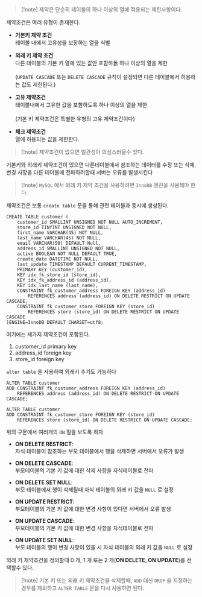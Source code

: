 
>[!note] 제약은 단순히 테이블의 하나 이상의 열에 적용되는 제한사항이다.

제약조건은 여러 유형이 존재한다.

- **기본키 제약 조건**<br>테이블 내에서 고유성을 보장하는 열을 식별

- **외래 키 제약 조건**<br>다른 테이블의 기본 키 열에 있는 값만 포함하돍 하나 이상의 열을 제한<br><br>(`UPDATE CASCADE` 또는 `DELETE CASCADE` 규칙이 설정되면 다른 테이블에서 허용하는 값도 제한된다.)

- **고유 제약조건**<br>테이블내에서 고유한 값을 포함하도록 하나 이상의 열을 제한<br><br>(기본 키 제약조건은 특별한 유형의 고유 제약조건이다)

- **체크 제약조건**<br>열에 허용되는 값을 제한한다.

>[!note] 제약조건이 없으면 일관성이 의심스러울수 있다.
>
기본키와 외래키 제약조건이 있으면 다른테이블에서 참조하는 데이터를 수정 또는 삭제, 변경 사항을 다른 테이블에 전파하려할때 서버는 오류를 발생시킨다

>[!note] `MySQL` 에서 외래 키 제약 조건을 사용하려면 `InnoDB` 엔진을 사용해야 한다.

제약조건은 보통 `create table`  문을 통해 관련 테이블과 동시에 생성된다.

```mysql
CREATE TABLE customer (
	customer_id SMALLINT UNSIGNED NOT NULL AUTO_INCREMENT,
	store_id TINYINT UNSIGNED NOT NULL,
	first_name VARCHAR(45) NOT NULL,
	last_name VARCHAR(45) NOT NULL,
	email VARCHAR(50) DEFAULT Null,
	address_id SMALLINT UNSIGNED NOT NULL,
	active BOOLEAN NOT NULL DEFAULT TRUE,
	create_date DATETIME NOT NULL,
	last_update TIMESTAMP DEFAULT CURRENT_TIMESTAMP,
	PRIMARY KEY (customer_id),
	KEY idx_fk_store_id (store_id),
	KEY idx_fk_address_id (address_id),
	KEY idx_last_name (last_name),
	CONSTRAINT fk_customer_address FOREIGN KEY (address_id)
		REFERENCES address (address_id) ON DELETE RESTRICT ON UPDATE CASCADE,
	CONSTRAINT fk_customer_store FOREIGN KEY (store_id)
		REFERENCES store (store_id) ON DELETE RESTRICT ON UPDATE CASCADE
)ENGINE=InnoDB DEFAULT CHARSET=utf8;
```

여기에는 세가지 제약조건이 포함된다.

1. customer_id primary key
2. address_id foreign key
3. store_id foreign key

`alter table`   을 사용하여 외래키 추가도 가능하다

```mysql
ALTER TABLE customer
ADD CONSTRAINT fk_customer_address FOREIGN KEY (address_id)
	REFERENCES address (address_id) ON DELETE RESTRICT ON UPDATE CASCADE;
	
ALTER TABLE customer
ADD CONSTRAINT fk_customer_store FOREIGN KEY (store_id)
	REFERENCES store (store_id) ON DELETE RESTRICT ON UPDATE CASCADE;
```

위의 구문에서 여러개의 `ON` 절을 보도록 하자

- **ON DELETE RESTRICT**:<br>자식 테이블이 참조하는 부모 테이블에서 행을 삭제하면 서버에서 오류가 발생

- **ON DELETE CASCADE**:<br>부모테이블의 기본 키 값에 대한 삭제 사항을 자식테이블로 전파

- **ON DELETE SET NULL**:<br>부모 테이블에서 행이 삭제될때 자식 테이블의 외래 키 값을 `NULL` 로 설정

- **ON UPDATE RESTRICT**:<br>부모테이블의 기본 키 값에 대한 변경 사항이 있다면 서버에서 오류 발생

- **ON UPDATE CASCADE**:<br>부모테이블의 기본 키 값에 대한 변경 사항을 자식테이블로 전파

- **ON UPDATE SET NULL**:<br>부모 테이블의 행이 변경 사항이 있을 시 자식 테이블의 외래 키 값을 `NULL` 로 설정

외래 키 제약조건을 정의할때 $0$ 개, $1$ 개 또는 $2$ 개(**ON DELETE, ON UPDATE**)를 선택할수 있다.

>[!note] 기본 키 또는 외래 키 제약조건을 삭제할때, `ADD` 대신 `DROP` 을 지정하는 경우를 제외하고 `ALTER TABLE` 문을 다시 사용하면 된다.

